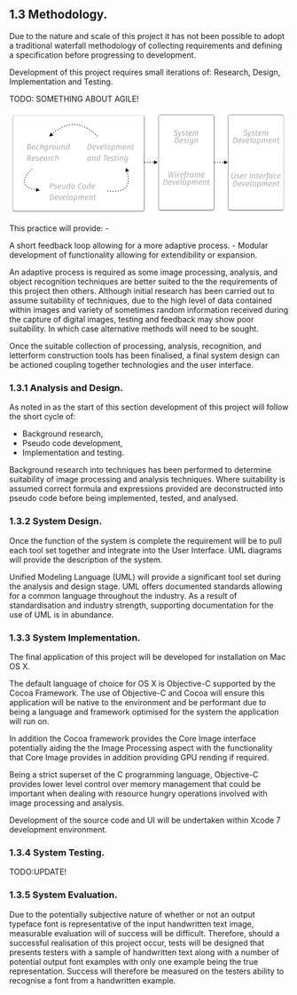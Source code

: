 
## 1.3 Methodology.

Due to the nature and scale of this project it has not been possible to adopt a traditional waterfall methodology of collecting requirements and defining a specification before progressing to development.

Development of this project requires small iterations of: Research, Design, Implementation and Testing.


TODO: SOMETHING ABOUT AGILE!


![Figure 2: Design Methodology and Implementation Strategy ](../-img/1.3.design-method-implmentation-strategy.png)

This practice will provide: -

A short feedback loop allowing for a more adaptive process. - Modular development of functionality allowing for extendibility or expansion.

An adaptive process is required as some image processing, analysis, and object recognition techniques are better suited to the the requirements of this project then others. Although initial research has been carried out to assume suitability of techniques, due to the high level of data contained within images and variety of sometimes random information received during the capture of digital images, testing and feedback may show poor suitability. In which case alternative methods will need to be sought.

Once the suitable collection of processing, analysis, recognition, and letterform construction tools has been finalised, a final system design can be actioned coupling together technologies and the user interface.

### 1.3.1 Analysis and Design.

As noted in as the start of this section development of this project will follow the short cycle of:
- Background research,
- Pseudo code development,
- Implementation and testing.

Background research into techniques has been performed to determine suitability of image processing and analysis techniques. Where suitability is assumed correct formula and expressions provided are deconstructed into pseudo code before being implemented, tested, and analysed.

### 1.3.2 System Design.

Once the function of the system is complete the requirement will be to pull each tool set together and integrate into the User Interface. UML diagrams will provide the description of the system.

Unified Modeling Language (UML) will provide a significant tool set during the analysis and design stage. UML offers documented standards allowing for a common language throughout the industry. As a result of standardisation and industry strength, supporting documentation for the use of UML is in abundance.

### 1.3.3 System Implementation.

The final application of this project will be developed for installation on Mac OS X.

The default language of choice for OS X is Objective-C supported by the Cocoa Framework. The use of Objective-C and Cocoa will ensure this application will be native to the environment and be performant due to being a language and framework optimised for the system the application will run on.

In addition the Cocoa framework provides the Core Image interface potentially aiding the the Image Processing aspect with the functionality that Core Image provides in addition providing GPU rending if required.

Being a strict superset of the C programming language, Objective-C provides lower level control over memory management that could be important when dealing with resource hungry operations involved with image processing and analysis.

Development of the source code and UI will be undertaken within Xcode 7 development environment.

### 1.3.4 System Testing.

TODO:UPDATE!

### 1.3.5 System Evaluation.

Due to the potentially subjective nature of whether or not an output typeface font is representative of the input handwritten text image, measurable evaluation will of success will be difficult. Therefore, should a successful realisation of this project occur, tests will be designed that presents testers with a sample of handwritten text along with a number of potential output font examples with only one example being the true representation. Success will therefore be measured on the testers ability to recognise a font from a handwritten example.


